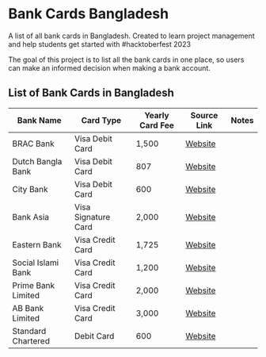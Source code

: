 # Bank Cards Bangladesh
A list of all bank cards in Bangladesh. Created to learn project management and help students get started with #hacktoberfest 2023

The goal of this project is to list all the bank cards in one place, so users can make an informed decision when making a bank account.

## List of Bank Cards in Bangladesh

| Bank Name  | Card Type  | Yearly Card Fee  | Source Link  | Notes  |
|---|---|---|---|---|
| BRAC Bank  | Visa Debit Card  | 1,500  | [Website](https://www.bracbank.com/schedule_of_charges_credit_card.html)  |   |
| Dutch Bangla Bank | Visa Debit Card  | 807  | [Website](https://www.dutchbanglabank.com/schedule_charge/credit-cards-charges.pdf)  |   |
| City Bank  | Visa Debit Card  | 600   | [Website](https://www.thecitybank.com/download/VISA-Credit-Cards-Fees-Charges.pdf) |   |
| Bank Asia  | Visa Signature Card  | 2,000   | [Website](https://www.bankasia-bd.com/assets/downloads/Fess-and-charges-09.07.2023-05.pdf)   |   |
| Eastern Bank  | Visa Credit Card  | 1,725  | [Website](https://www.ebl.com.bd/assets/home/schedule/SOC-Cards_-Effective-from-November-2023.pdf) |   |
| Social Islami Bank  | Visa Credit Card  | 1,200   | [Website](https://www.siblbd.com/retail-cards/Schedule-of-Charges)  |   |
| Prime Bank Limited | Visa Credit Card  | 2,000   | [Website](https://www.primebank.com.bd/assets/downloads/1688382349_soc_card_March_2023.pdf)  |   |
| AB Bank Limited | Visa Credit Card  | 3,000   | [Website](https://abbl.com/wp-content/uploads/2023/10/Schedule-of-Charges-17-10-23.pdf)  |   |
| Standard Chartered | Debit Card  | 600   | [Website](https://av.sc.com/bd/content/docs/retail-deposit-schedule-of-charges-new.pdf)  |   |
